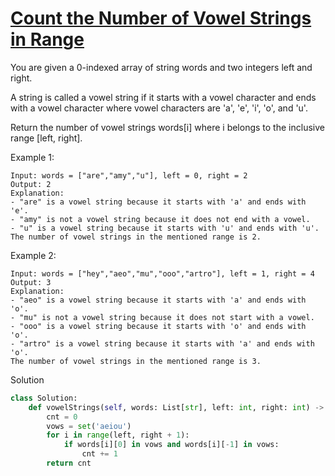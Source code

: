 # [Count the Number of Vowel Strings in Range](https://leetcode.com/problems/count-the-number-of-vowel-strings-in-range/description/)

You are given a 0-indexed array of string words and two integers left and right.

A string is called a vowel string if it starts with a vowel character and ends with a vowel character where vowel 
characters are 'a', 'e', 'i', 'o', and 'u'.

Return the number of vowel strings words[i] where i belongs to the inclusive range [left, right].

Example 1:
```
Input: words = ["are","amy","u"], left = 0, right = 2
Output: 2
Explanation: 
- "are" is a vowel string because it starts with 'a' and ends with 'e'.
- "amy" is not a vowel string because it does not end with a vowel.
- "u" is a vowel string because it starts with 'u' and ends with 'u'.
The number of vowel strings in the mentioned range is 2.
```
Example 2:
```
Input: words = ["hey","aeo","mu","ooo","artro"], left = 1, right = 4
Output: 3
Explanation: 
- "aeo" is a vowel string because it starts with 'a' and ends with 'o'.
- "mu" is not a vowel string because it does not start with a vowel.
- "ooo" is a vowel string because it starts with 'o' and ends with 'o'.
- "artro" is a vowel string because it starts with 'a' and ends with 'o'.
The number of vowel strings in the mentioned range is 3.
```
Solution
```python
class Solution:
    def vowelStrings(self, words: List[str], left: int, right: int) -> int:
        cnt = 0
        vows = set('aeiou')
        for i in range(left, right + 1):
            if words[i][0] in vows and words[i][-1] in vows:
                cnt += 1
        return cnt
```